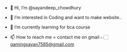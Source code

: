 - 👋 Hi, I’m @sayandeep_chowdhury
- 👀 I’m interested in Coding and want to make website..
- 🌱 I’m currently learning for bca course

- 📫 How to reach me = contact me on gmail 👉🏻 gamingsayan7585@gmail.com
  

<!---
sayandeep000/sayandeep000 is a ✨ special ✨ repository because its `README.md` (this file) appears on your GitHub profile.
You can click the Preview link to take a look at your changes.
--->
